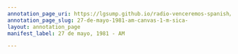 ```yaml
---
annotation_page_uri: https://lgsump.github.io/radio-venceremos-spanish/annotations/27-de-mayo-1981-am-canvas-1-m-sica-.json
annotation_page_slug: 27-de-mayo-1981-am-canvas-1-m-sica-
layout: annotation_page
manifest_label: 27 de mayo, 1981 - AM

---
```

